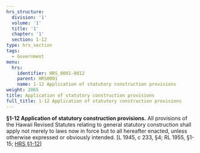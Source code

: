 ```yaml
---
hrs_structure:
  division: '1'
  volume: '1'
  title: '1'
  chapter: '1'
  section: 1-12
type: hrs_section
tags:
  - Government
menu:
  hrs:
    identifier: HRS_0001-0012
    parent: HRS0001
    name: 1-12 Application of statutory construction provisions
weight: 2065
title: Application of statutory construction provisions
full_title: 1-12 Application of statutory construction provisions
---
```

**§1-12 Application of statutory construction provisions.** All provisions of the Hawaii Revised Statutes relating to general statutory construction shall apply not merely to laws now in force but to all hereafter enacted, unless otherwise expressed or obviously intended. [L 1945, c 233, §4; RL 1955, §1-15; [HRS §1-12](/title-1/chapter-1/section-1-12/)]